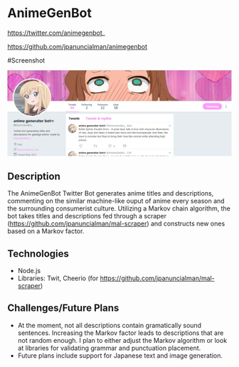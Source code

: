 # AnimeGenBot

https://twitter.com/animegenbot_

https://github.com/jpanuncialman/animegenbot

#Screenshot

![](/twitter.jpg)


## Description

The AnimeGenBot Twitter Bot generates anime titles and descriptions, commenting on the similar machine-like ouput of anime every season and the surrounding consumerist culture. Utilizing a Markov chain algorithm, the bot takes titles and descriptions fed through a scraper (https://github.com/jpanuncialman/mal-scraper) and constructs new ones based on a Markov factor.


## Technologies

- Node.js
- Libraries: Twit, Cheerio (for https://github.com/jpanuncialman/mal-scraper)


## Challenges/Future Plans
- At the moment, not all descriptions contain gramatically sound sentences. Increasing the Markov factor leads to descriptions that are not random enough. I plan to either adjust the Markov algorithm or look at libraries for validating grammar and punctuation placement.
- Future plans include support for Japanese text and image generation.






